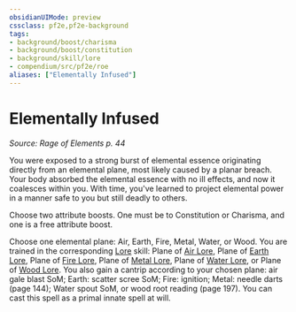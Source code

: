 ```yaml
---
obsidianUIMode: preview
cssclass: pf2e,pf2e-background
tags:
- background/boost/charisma
- background/boost/constitution
- background/skill/lore
- compendium/src/pf2e/roe
aliases: ["Elementally Infused"]
---
```

# Elementally Infused
*Source: Rage of Elements p. 44*  

You were exposed to a strong burst of elemental essence originating directly from an elemental plane, most likely caused by a planar breach. Your body absorbed the elemental essence with no ill effects, and now it coalesces within you. With time, you've learned to project elemental power in a manner safe to you but still deadly to others.

Choose two attribute boosts. One must be to Constitution or Charisma, and one is a free attribute boost.

Choose one elemental plane: Air, Earth, Fire, Metal, Water, or Wood. You are trained in the corresponding [Lore](skills.md#Lore) skill: Plane of [Air Lore](skills.md#Lore), Plane of [Earth Lore](skills.md#Lore), Plane of [Fire Lore](skills.md#Lore), Plane of [Metal Lore](skills.md#Lore), Plane of [Water Lore](skills.md#Lore), or Plane of [Wood Lore](skills.md#Lore). You also gain a cantrip according to your chosen plane: air gale blast SoM; Earth: scatter scree SoM; Fire: ignition; Metal: needle darts (page 144); Water spout SoM, or wood root reading (page 197). You can cast this spell as a primal innate spell at will.